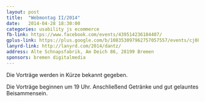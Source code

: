 ```yaml
---
layout: post
title:  "Webmontag II/2014"
date:   2014-04-28 18:30:00
categories: usability js ecommerce
fb-link: https://www.facebook.com/events/439514236184407/
gplus-link: https://plus.google.com/b/108353097962757057557/events/cj082r5qmgsvf9eb48vmrud7bco
lanyrd-link: http://lanyrd.com/2014/dantz/
address: Alte Schnapsfabrik, Am Deich 86, 28199 Bremen
sponsors: bremen digitalmedia
---
```


Die Vorträge werden in Kürze bekannt gegeben.

Die Vorträge beginnen um 19 Uhr. Anschließend Getränke und gut gelauntes Beisammensein.